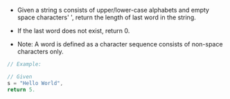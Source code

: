 - Given a string s consists of upper/lower-case alphabets and empty space characters' ', return the length of last word in the string.

- If the last word does not exist, return 0.

- Note: A word is defined as a character sequence consists of non-space characters only.

```js 
// Example: 

// Given 
s = "Hello World",
return 5.

```